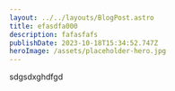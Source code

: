 ```yaml
---
layout: ../../layouts/BlogPost.astro
title: efasdfa000
description: fafasfafs
publishDate: 2023-10-18T15:34:52.747Z
heroImage: /assets/placeholder-hero.jpg
---
```

s﻿dgsdxghdfgd